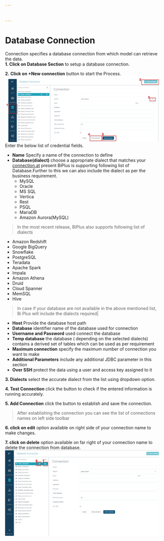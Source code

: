 ```yaml
---


---
```


<h1 id="database-connection">Database Connection</h1>
<p>Connection specifies a database connection from which model can retrieve the data.<br>
<strong>1. Click on Database Section</strong>  to setup a database connection.</p>
<p><strong>2.</strong> <strong>Click on +New connection</strong> button to start the Process.<br>
<img src="https://raw.githubusercontent.com/sv18042016/fp1/master/images/demo%20image.png" alt="enter image description here"><br>
Enter the below list of  credential fields.</p>
<ul>
<li><strong>Name</strong> Specify a name of the connection to define</li>
<li><strong>Database(dialect)</strong> choose a appropriate dialect that matches your <a href="http://connection.at">connection.at</a> present BiPlus  is supporting following list of Database.Further to this we can also include the dialect as per the business requirement.
<ul>
<li>MySQL</li>
<li>Oracle</li>
<li>MS SQL</li>
<li>Vertica</li>
<li>Rest</li>
<li>PSQL</li>
<li>MariaDB</li>
<li>Amazon Aurora(MySQL)</li>
</ul>
</li>
</ul>
<blockquote>
<p>In the most recent release, BiPlus also supports following list of dialects</p>
</blockquote>
<ul>
<li>Amazon Redshift</li>
<li>Google BigQuery</li>
<li>Snowflake</li>
<li>PostgreSQL</li>
<li>Teradata</li>
<li>Apache Spark</li>
<li>Impala</li>
<li>Amazon Athena</li>
<li>Druid</li>
<li>Cloud Spanner</li>
<li>MemSQL</li>
<li>Hive</li>
</ul>
<blockquote>
<p>In case if your database are not available in the above mentioned list, Bi Plus will include the dialects required|</p>
</blockquote>
<ul>
<li><strong>Host</strong>   Provide the database host path</li>
<li><strong>Database</strong>  identifier name of the database used for connection</li>
<li><strong>Username and Password</strong>  used connect the database</li>
<li><strong>Temp database</strong> the database ( depending on  the selected dialects)  contains a derived set of tables which can be used as per requirement</li>
<li><strong>Maximum connection</strong> specify the maximum number of connection you want to make</li>
<li><strong>Additional Parameters</strong> include any additional JDBC parameter in this section</li>
<li><strong>Over SSH</strong> protect the data using a user and access key assigned to it</li>
</ul>
<p><strong>3. Dialects</strong> select the accurate dialect from the list using dropdown option.</p>
<p><strong>4. Test Connection</strong> click the button to check if the entered information is running accurately.</p>
<p><strong>5. Add Connection</strong> click the  button to establish and save the connection.</p>
<blockquote>
<p>After establishing the connection you can see the list of connections names on left side toolbar</p>
</blockquote>
<p><strong>6. click on edit</strong> option available on right side of your connection name to make changes.</p>
<p><strong>7. click on delete</strong> option available on far right of your connection name to delete the connection from database.<br>
<img src="https://raw.githubusercontent.com/sv18042016/fp1/master/images/screenshot.png" alt="enter image description here"></p>


